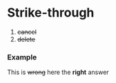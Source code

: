 # Strike-through

1. ~~cancel~~
2. ~~delete~~

### Example
This  is ~~wrong~~ here the **right** answer
